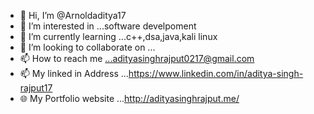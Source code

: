 - 👋 Hi, I’m @Arnoldaditya17
- 👀 I’m interested in ...software develpoment
- 🌱 I’m currently learning ...c++,dsa,java,kali linux
- 💞️ I’m looking to collaborate on ...
- 📫 How to reach me ...adityasinghrajput0217@gmail.com
- 📫 My linked in Address ...https://www.linkedin.com/in/aditya-singh-rajput17
- 🌐 My Portfolio website ...http://adityasinghrajput.me/
<!---
Arnoldaditya17/Arnoldaditya17 is a ✨ special ✨ repository because its `README.md` (this file) appears on your GitHub profile.
You can click the Preview link to take a look at your changes.
--->
